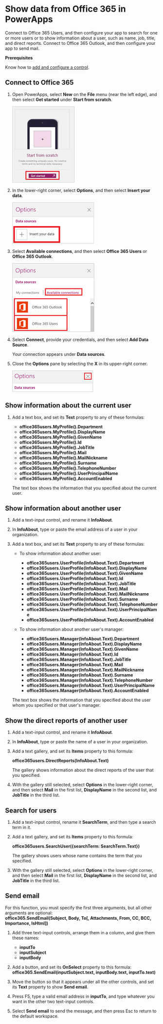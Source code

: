 <properties
   pageTitle="Show data from Office 365 | Microsoft PowerApps"
   description="Show data about users (such as name, job title, and department) from Office 365 Users, and send mail from Office 365 Outlook."
   services=""
   suite="powerapps"
   documentationCenter="na"
   authors="aftowen"
   manager="erikre"
   editor=""
   tags=""/>

<tags
   ms.service="powerapps"
   ms.devlang="na"
   ms.topic="article"
   ms.tgt_pltfrm="na"
   ms.workload="na"
   ms.date="02/10/2016"
   ms.author="anneta"/>

# Show data from Office 365 in PowerApps #

Connect to Office 365 Users, and then configure your app to search for one or more users or to show information about a user, such as name, job, title, and direct reports. Connect to Office 365 Outlook, and then configure your app to send mail.

**Prerequisites**

Know how to [add and configure a control](add-configure-controls.md).

## Connect to Office 365 ##
1.  Open PowerApps, select **New** on the **File** menu (near the left edge), and then select **Get started** under **Start from scratch**.

	![Open a blank app](./media/show-office-data/blank-app.png)

1. In the lower-right corner, select **Options**, and then select **Insert your data**.

	![Insert a data source](./media/show-office-data/insert-data.png)

1. Select **Available connections**, and then select **Office 365 Users** or **Office 365 Outlook**.

	![Connect to Office 365](./media/show-office-data/add-office.png)

1. Select **Connect**, provide your credentials, and then select **Add Data Source**.

	Your connection appears under **Data sources**.

1. Close the **Options** pane by selecting the **X** in its upper-right corner.

	![Close the Options pane](./media/show-office-data/close-options.png)

## Show information about the current user ##
1. Add a text box, and set its **Text** property to any of these formulas:

	- **office365users.MyProfile().Department**
	- **office365users.MyProfile().DisplayName**
	- **office365users.MyProfile().GivenName**
	- **office365users.MyProfile().Id**
	- **office365users.MyProfile().JobTitle**
	- **office365users.MyProfile().Mail**
	- **office365users.MyProfile().MailNickname**
	- **office365users.MyProfile().Surname**
	- **office365users.MyProfile().TelephoneNumber**
	- **office365users.MyProfile().UserPrincipalName**
	- **office365users.MyProfile().AccountEnabled**

	The text box shows the information that you specified about the current user.

## Show information about another user ##
1. Add a text-input control, and rename it **InfoAbout**.

1. In **InfoAbout**, type or paste the email address of a user in your organization.

1. Add a text box, and set its **Text** property to any of these formulas:

	- To show information about another user:<br>
		- **office365users.UserProfile(InfoAbout.Text).Department**
		- **office365users.UserProfile(InfoAbout.Text).DisplayName**
		- **office365users.UserProfile(InfoAbout.Text).GivenName**
		- **office365users.UserProfile(InfoAbout.Text).Id**
		- **office365users.UserProfile(InfoAbout.Text).JobTitle**
		- **office365users.UserProfile(InfoAbout.Text).Mail**
		- **office365users.UserProfile(InfoAbout.Text).MailNickname**
		- **office365users.UserProfile(InfoAbout.Text).Surname**
		- **office365users.UserProfile(InfoAbout.Text).TelephoneNumber**
		- **office365users.UserProfile(InfoAbout.Text).UserPrincipalName**
		- **office365users.UserProfile(InfoAbout.Text).AccountEnabled**

	- To show information about another user's manager:<br>
		- **office365users.Manager(InfoAbout.Text).Department**
		- **office365users.Manager(InfoAbout.Text).DisplayName**
		- **office365users.Manager(InfoAbout.Text).GivenName**
		- **office365users.Manager(InfoAbout.Text).Id**
		- **office365users.Manager(InfoAbout.Text).JobTitle**
		- **office365users.Manager(InfoAbout.Text).Mail**
		- **office365users.Manager(InfoAbout.Text).MailNickname**
		- **office365users.Manager(InfoAbout.Text).Surname**
		- **office365users.Manager(InfoAbout.Text).TelephoneNumber**
		- **office365users.Manager(InfoAbout.Text).UserPrincipalName**
		- **office365users.Manager(InfoAbout.Text).AccountEnabled**

	The text box shows the information that you specified about the user whom you specified or that user's manager.

## Show the direct reports of another user ##
1. Add a text-input control, and rename it **InfoAbout**.

1. In **InfoAbout**, type or paste the name of a user in your organization.

1. Add a text gallery, and set its **Items** property to this formula:

	**office365users.DirectReports(InfoAbout.Text)**

	The gallery shows information about the direct reports of the user that you specified.

1. With the gallery still selected, select **Options** in the lower-right corner, and then select **Mail** in the first list, **DisplayName** in the second list, and **JobTitle** in the third list.

## Search for users ##
1. Add a text-input control, rename it **SearchTerm**, and then type a search term in it.

1. Add a text gallery, and set its **Items** property to this formula:

	**office365users.SearchUser({searchTerm: SearchTerm.Text})**

	The gallery shows users whose name contains the term that you specified.

1. With the gallery still selected, select **Options** in the lower-right corner, and then select **Mail** in the first list, **DisplayName** in the second list, and **JobTitle** in the third list.

## Send email ##
For this function, you must specify the first three arguments, but all other arguments are optional:
<br>**office365.SendEmail(Subject, Body, To[, Attachments, From, CC, BCC, Importance, IsHtml])**

1. Add three text-input controls, arrange them in a column, and give them these names:

	- **inputTo**
	- **inputSubject**
	- **inputBody**

1. Add a button, and set its **OnSelect** property to this formula:<br>
**office365.SendEmail(inputSubject.text, inputBody.text, inputTo.text)**

1. Move the button so that it appears under all the other controls, and set its **Text** property to show **Send email**.

1. Press F5, type a valid email address in **inputTo**, and type whatever you want in the other two text-input controls.

1. Select **Send email** to send the message, and then press Esc to return to the default workspace.
